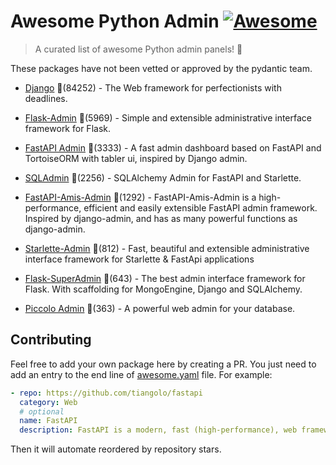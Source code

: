 # Awesome Python Admin [![Awesome](https://awesome.re/badge-flat.svg)](https://github.com/sindresorhus/awesome)

> A curated list of awesome Python admin panels! 🐍

These packages have not been vetted or approved by the pydantic team.



- [Django](https://github.com/django/django) 🌟(84252) - The Web framework for perfectionists with deadlines.

- [Flask-Admin](https://github.com/flask-admin/flask-admin) 🌟(5969) - Simple and extensible administrative interface framework for Flask.

- [FastAPI Admin](https://github.com/fastapi-admin/fastapi-admin) 🌟(3333) - A fast admin dashboard based on FastAPI and TortoiseORM with tabler ui, inspired by Django admin.

- [SQLAdmin](https://github.com/aminalaee/sqladmin) 🌟(2256) - SQLAlchemy Admin for FastAPI and Starlette.

- [FastAPI-Amis-Admin](https://github.com/amisadmin/fastapi-amis-admin) 🌟(1292) - FastAPI-Amis-Admin is a high-performance, efficient and easily extensible FastAPI admin framework. Inspired by django-admin, and has as many powerful functions as django-admin.

- [Starlette-Admin](https://github.com/jowilf/starlette-admin) 🌟(812) - Fast, beautiful and extensible administrative interface framework for Starlette & FastApi applications

- [Flask-SuperAdmin](https://github.com/syrusakbary/Flask-SuperAdmin) 🌟(643) - The best admin interface framework for Flask. With scaffolding for MongoEngine, Django and SQLAlchemy.

- [Piccolo Admin](https://github.com/piccolo-orm/piccolo_admin) 🌟(363) - A powerful web admin for your database.



## Contributing

Feel free to add your own package here by creating a PR. You just need to add an entry to the end line of [awesome.yaml](./awesome.yaml) file.
For example:

```yaml
- repo: https://github.com/tiangolo/fastapi
  category: Web
  # optional
  name: FastAPI
  description: FastAPI is a modern, fast (high-performance), web framework for building APIs with Python 3.6+ based on standard Python type hints.
```

Then it will automate reordered by repository stars.